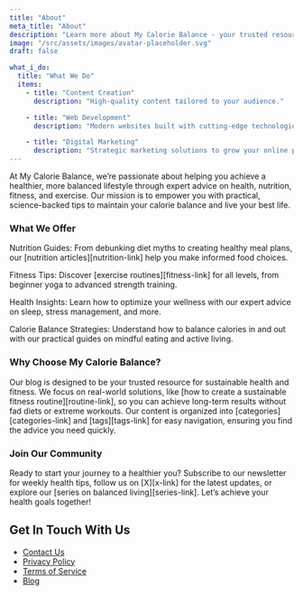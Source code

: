 ```yaml
---
title: "About"
meta_title: "About"
description: "Learn more about My Calorie Balance - your trusted resource for health, nutrition, fitness, and exercise advice."
image: "/src/assets/images/avatar-placeholder.svg"
draft: false

what_i_do:
  title: "What We Do"
  items:
    - title: "Content Creation"
      description: "High-quality content tailored to your audience."

    - title: "Web Development"
      description: "Modern websites built with cutting-edge technologies."

    - title: "Digital Marketing"
      description: "Strategic marketing solutions to grow your online presence."
---
```


At My Calorie Balance, we’re passionate about helping you achieve a healthier, more balanced lifestyle through expert advice on health, nutrition, fitness, and exercise. Our mission is to empower you with practical, science-backed tips to maintain your calorie balance and live your best life.


### What We Offer

Nutrition Guides: From debunking diet myths to creating healthy meal plans, our [nutrition articles][nutrition-link] help you make informed food choices.


Fitness Tips: Discover [exercise routines][fitness-link] for all levels, from beginner yoga to advanced strength training.



Health Insights: Learn how to optimize your wellness with our expert advice on sleep, stress management, and more.



Calorie Balance Strategies: Understand how to balance calories in and out with our practical guides on mindful eating and active living.

### Why Choose My Calorie Balance?

Our blog is designed to be your trusted resource for sustainable health and fitness. We focus on real-world solutions, like [how to create a sustainable fitness routine][routine-link], so you can achieve long-term results without fad diets or extreme workouts. Our content is organized into [categories][categories-link] and [tags][tags-link] for easy navigation, ensuring you find the advice you need quickly.

### Join Our Community

Ready to start your journey to a healthier you? Subscribe to our newsletter for weekly health tips, follow us on [X][x-link] for the latest updates, or explore our [series on balanced living][series-link]. Let’s achieve your health goals together!
## Get In Touch With Us

- [Contact Us](/contact/)
- [Privacy Policy](/privacy/)
- [Terms of Service](/terms/)
- [Blog](/blog/)
